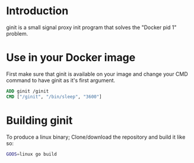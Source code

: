 # Introduction

ginit is a small signal proxy init program that solves the "Docker pid 1" problem.

# Use in your Docker image

First make sure that ginit is available on your image and change your CMD command to have ginit as it's first argument.

```dockerfile
ADD ginit /ginit
CMD ["/ginit", "/bin/sleep", "3600"]
```

# Building ginit

To produce a linux binary; Clone/download the repository and build it like so:

```sh
GOOS=linux go build
```


